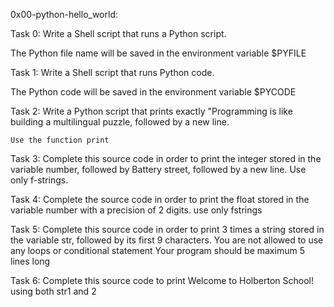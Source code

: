 0x00-python-hello_world:

Task 0: Write a Shell script that runs a Python script.

The Python file name will be saved in the environment variable $PYFILE

Task 1: Write a Shell script that runs Python code.

The Python code will be saved in the environment variable $PYCODE

Task 2: Write a Python script that prints exactly "Programming is like building a multilingual puzzle, followed by a new line.

    Use the function print

Task 3: Complete this source code in order to print the integer stored in the variable number, followed by Battery street, followed by a new line. Use only f-strings.

Task 4: Complete the source code in order to print the float stored in the variable number with a precision of 2 digits. use only fstrings

Task 5: Complete this source code in order to print 3 times a string stored in the variable str, followed by its first 9 characters.
    You are not allowed to use any loops or conditional statement
    Your program should be maximum 5 lines long


Task 6: Complete this source code to print Welcome to Holberton School! using both str1 and 2
